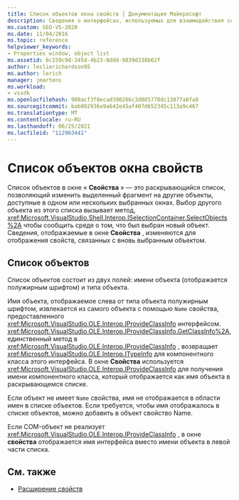 ```yaml
---
title: Список объектов окна свойств | Документация Майкрософт
description: Сведения о интерфейсах, используемых для взаимодействия со списком объектов в окно свойств в интегрированной среде разработки Visual Studio.
ms.custom: SEO-VS-2020
ms.date: 11/04/2016
ms.topic: reference
helpviewer_keywords:
- Properties window, object list
ms.assetid: 6c159c9d-345d-4b23-8ddd-9839d338b62f
author: leslierichardson95
ms.author: lerich
manager: jmartens
ms.workload:
- vssdk
ms.openlocfilehash: 908acf3f8ecad390266c3d085778dc13077a6fa8
ms.sourcegitcommit: bab002936a9a642e45af407d652345c113a9c467
ms.translationtype: MT
ms.contentlocale: ru-RU
ms.lasthandoff: 06/25/2021
ms.locfileid: "112903441"
---
```

# <a name="properties-window-object-list"></a>Список объектов окна свойств
Список объектов в окне « **Свойства** » — это раскрывающийся список, позволяющий изменить выделенный фрагмент на другие объекты, доступные в одном или нескольких выбранных окнах. Выбор другого объекта из этого списка вызывает метод, <xref:Microsoft.VisualStudio.Shell.Interop.ISelectionContainer.SelectObjects%2A> чтобы сообщить среде о том, что был выбран новый объект. Сведения, отображаемые в окне **Свойства** , изменяются для отображения свойств, связанных с вновь выбранным объектом.

## <a name="the-object-list"></a>Список объектов
 Список объектов состоит из двух полей: имени объекта (отображается полужирным шрифтом) и типа объекта.

 Имя объекта, отображаемое слева от типа объекта полужирным шрифтом, извлекается из самого объекта с помощью `Name` свойства, предоставленного <xref:Microsoft.VisualStudio.OLE.Interop.IProvideClassInfo> интерфейсом. <xref:Microsoft.VisualStudio.OLE.Interop.IProvideClassInfo.GetClassInfo%2A>, единственный метод в <xref:Microsoft.VisualStudio.OLE.Interop.IProvideClassInfo> , возвращает <xref:Microsoft.VisualStudio.OLE.Interop.ITypeInfo> для компонентного класса этого интерфейса. В окне **Свойства** используется <xref:Microsoft.VisualStudio.OLE.Interop.IProvideClassInfo> для получения имени компонентного класса, который отображается как имя объекта в раскрывающемся списке.

 Если объект не имеет `Name` свойства, имя не отображается в области имен в списке объектов. Если требуется, чтобы имя отображалось в списке объектов, можно добавить в объект свойство Name.

 Если COM-объект не реализует <xref:Microsoft.VisualStudio.OLE.Interop.IProvideClassInfo> , в окне **свойства** отображается имя интерфейса вместо имени объекта в левой части списка.

## <a name="see-also"></a>См. также
- [Расширение свойств](../../extensibility/internals/extending-properties.md)
